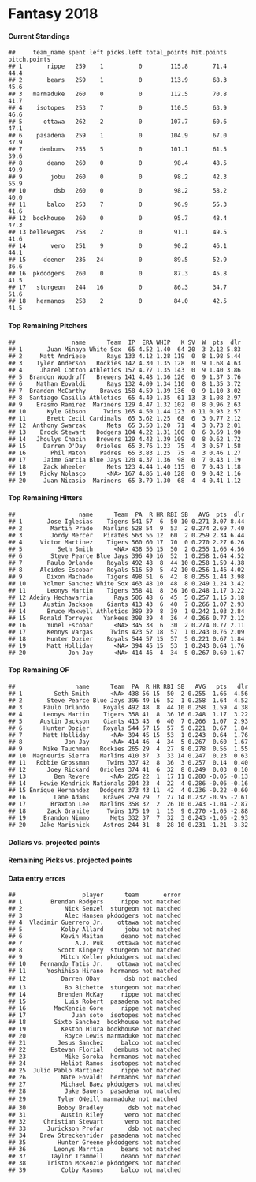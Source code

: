 Fantasy 2018
================

#### Current Standings

    ##     team_name spent left picks.left total_points hit.points pitch.points
    ## 1       rippe   259    1          0        115.8       71.4         44.4
    ## 2       bears   259    1          0        113.9       68.3         45.6
    ## 3   marmaduke   260    0          0        112.5       70.8         41.7
    ## 4    isotopes   253    7          0        110.5       63.9         46.6
    ## 5      ottawa   262   -2          0        107.7       60.6         47.1
    ## 6    pasadena   259    1          0        104.9       67.0         37.9
    ## 7     dembums   255    5          0        101.1       61.5         39.6
    ## 8       deano   260    0          0         98.4       48.5         49.9
    ## 9        jobu   260    0          0         98.2       42.3         55.9
    ## 10        dsb   260    0          0         98.2       58.2         40.0
    ## 11      balco   253    7          0         96.9       55.3         41.6
    ## 12  bookhouse   260    0          0         95.7       48.4         47.3
    ## 13 bellevegas   258    2          0         91.1       49.5         41.6
    ## 14       vero   251    9          0         90.2       46.1         44.1
    ## 15     deener   236   24          0         89.5       52.9         36.6
    ## 16  pkdodgers   260    0          0         87.3       45.8         41.5
    ## 17   sturgeon   244   16          0         86.3       34.7         51.6
    ## 18   hermanos   258    2          0         84.0       42.5         41.5

#### Top Remaining Pitchers

    ##                name      Team  IP  ERA WHIP   K SV  W  pts  dlr
    ## 1       Juan Minaya White Sox  65 4.52 1.40  64 20  3 2.12 5.83
    ## 2     Matt Andriese      Rays 133 4.12 1.28 119  0  8 1.98 5.44
    ## 3    Tyler Anderson   Rockies 142 4.30 1.35 128  0  9 1.68 4.63
    ## 4     Jharel Cotton Athletics 157 4.77 1.35 143  0  9 1.40 3.86
    ## 5  Brandon Woodruff   Brewers 141 4.48 1.36 126  0  9 1.37 3.76
    ## 6    Nathan Eovaldi      Rays 132 4.09 1.34 110  0  8 1.35 3.72
    ## 7  Brandon McCarthy    Braves 158 4.59 1.39 136  0  9 1.10 3.02
    ## 8  Santiago Casilla Athletics  65 4.40 1.35  61 13  3 1.08 2.97
    ## 9    Erasmo Ramirez  Mariners 129 4.47 1.32 102  0  8 0.96 2.63
    ## 10      Kyle Gibson     Twins 165 4.50 1.44 123  0 11 0.93 2.57
    ## 11      Brett Cecil Cardinals  65 3.62 1.25  68  6  3 0.77 2.12
    ## 12  Anthony Swarzak      Mets  65 3.50 1.20  71  4  3 0.73 2.01
    ## 13    Brock Stewart   Dodgers 104 4.22 1.31 100  0  6 0.69 1.90
    ## 14   Jhoulys Chacin   Brewers 129 4.42 1.39 109  0  8 0.62 1.72
    ## 15     Darren O'Day   Orioles  65 3.76 1.23  75  4  3 0.57 1.58
    ## 16       Phil Maton    Padres  65 3.83 1.25  75  4  3 0.46 1.27
    ## 17     Jaime Garcia Blue Jays 120 4.37 1.36  98  0  7 0.43 1.19
    ## 18     Zack Wheeler      Mets 123 4.44 1.40 115  0  7 0.43 1.18
    ## 19    Ricky Nolasco      <NA> 167 4.86 1.40 128  0  9 0.42 1.16
    ## 20     Juan Nicasio  Mariners  65 3.79 1.30  68  4  4 0.41 1.12

#### Top Remaining Hitters

    ##                  name      Team  PA  R HR RBI SB   AVG  pts  dlr
    ## 1       Jose Iglesias    Tigers 541 57  6  50 10 0.271 3.07 8.44
    ## 2        Martin Prado   Marlins 528 54  9  53  2 0.274 2.69 7.40
    ## 3        Jordy Mercer   Pirates 563 56 12  60  2 0.259 2.34 6.44
    ## 4     Victor Martinez    Tigers 560 60 17  70  0 0.270 2.27 6.26
    ## 5          Seth Smith      <NA> 438 56 15  50  2 0.255 1.66 4.56
    ## 6        Steve Pearce Blue Jays 396 49 16  52  1 0.258 1.64 4.52
    ## 7       Paulo Orlando    Royals 492 48  8  44 10 0.258 1.59 4.38
    ## 8     Alcides Escobar    Royals 516 50  5  42 10 0.256 1.46 4.02
    ## 9       Dixon Machado    Tigers 498 51  6  42  8 0.255 1.44 3.98
    ## 10     Yolmer Sanchez White Sox 463 48 10  48  8 0.249 1.24 3.42
    ## 11      Leonys Martin    Tigers 358 41  8  36 16 0.248 1.17 3.22
    ## 12 Adeiny Hechavarria      Rays 506 48  6  45  5 0.257 1.15 3.18
    ## 13     Austin Jackson    Giants 413 43  6  40  7 0.266 1.07 2.93
    ## 14      Bruce Maxwell Athletics 389 39  8  39  1 0.242 1.03 2.84
    ## 15    Ronald Torreyes   Yankees 398 39  4  36  4 0.266 0.77 2.12
    ## 16      Yunel Escobar      <NA> 345 38  6  30  2 0.274 0.77 2.11
    ## 17      Kennys Vargas     Twins 423 52 18  57  1 0.243 0.76 2.09
    ## 18      Hunter Dozier    Royals 544 57 15  57  5 0.221 0.67 1.84
    ## 19      Matt Holliday      <NA> 394 45 15  53  1 0.243 0.64 1.76
    ## 20            Jon Jay      <NA> 414 46  4  34  5 0.267 0.60 1.67

#### Top Remaining OF

    ##                 name      Team  PA  R HR RBI SB   AVG   pts   dlr
    ## 1         Seth Smith      <NA> 438 56 15  50  2 0.255  1.66  4.56
    ## 2       Steve Pearce Blue Jays 396 49 16  52  1 0.258  1.64  4.52
    ## 3      Paulo Orlando    Royals 492 48  8  44 10 0.258  1.59  4.38
    ## 4      Leonys Martin    Tigers 358 41  8  36 16 0.248  1.17  3.22
    ## 5     Austin Jackson    Giants 413 43  6  40  7 0.266  1.07  2.93
    ## 6      Hunter Dozier    Royals 544 57 15  57  5 0.221  0.67  1.84
    ## 7      Matt Holliday      <NA> 394 45 15  53  1 0.243  0.64  1.76
    ## 8            Jon Jay      <NA> 414 46  4  34  5 0.267  0.60  1.67
    ## 9      Mike Tauchman   Rockies 265 29  4  27  8 0.278  0.56  1.55
    ## 10  Magneuris Sierra   Marlins 410 37  3  33 14 0.247  0.23  0.63
    ## 11   Robbie Grossman     Twins 337 42  8  36  3 0.257  0.14  0.40
    ## 12      Joey Rickard   Orioles 374 41  6  32  8 0.249  0.03  0.10
    ## 13        Ben Revere      <NA> 205 22  1  17 11 0.280 -0.05 -0.13
    ## 14    Howie Kendrick Nationals 204 23  4  22  4 0.286 -0.06 -0.16
    ## 15 Enrique Hernandez   Dodgers 373 43 11  42  4 0.236 -0.22 -0.60
    ## 16        Lane Adams    Braves 259 29  7  27 14 0.232 -0.95 -2.61
    ## 17       Braxton Lee   Marlins 358 32  2  26 10 0.243 -1.04 -2.87
    ## 18      Zack Granite     Twins 175 19  1  15  9 0.270 -1.05 -2.88
    ## 19     Brandon Nimmo      Mets 332 37  7  32  3 0.243 -1.06 -2.93
    ## 20    Jake Marisnick    Astros 244 31  8  28 10 0.231 -1.21 -3.32

#### Dollars vs. projected points

#### Remaining Picks vs. projected points

#### Data entry errors

    ##                   player      team       error
    ## 1        Brendan Rodgers     rippe not matched
    ## 2            Nick Senzel  sturgeon not matched
    ## 3            Alec Hansen pkdodgers not matched
    ## 4  Vladimir Guerrero Jr.    ottawa not matched
    ## 5           Kolby Allard      jobu not matched
    ## 6           Kevin Maitan     deano not matched
    ## 7               A.J. Puk    ottawa not matched
    ## 8          Scott Kingery  sturgeon not matched
    ## 9           Mitch Keller pkdodgers not matched
    ## 10    Fernando Tatis Jr.    ottawa not matched
    ## 11      Yoshihisa Hirano  hermanos not matched
    ## 12          Darren ODay       dsb not matched
    ## 13           Bo Bichette  sturgeon not matched
    ## 14         Brenden McKay     rippe not matched
    ## 15           Luis Robert  pasadena not matched
    ## 16        MacKenzie Gore     rippe not matched
    ## 17             Juan soto  isotopes not matched
    ## 18        Sixto Sanchez  bookhouse not matched
    ## 19          Keston Hiura bookhouse not matched
    ## 20           Royce Lewis marmaduke not matched
    ## 21         Jesus Sanchez     balco not matched
    ## 22       Estevan Florial   dembums not matched
    ## 23           Mike Soroka  hermanos not matched
    ## 24          Heliot Ramos  isotopes not matched
    ## 25  Julio Pablo Martinez     rippe not matched
    ## 26          Nate Eovaldi  hermanos not matched
    ## 27          Michael Baez pkdodgers not matched
    ## 28           Jake Bauers  pasadena not matched
    ## 29         Tyler ONeill marmaduke not matched
    ## 30         Bobby Bradley       dsb not matched
    ## 31          Austin Riley      vero not matched
    ## 32     Christian Stewart      vero not matched
    ## 33      Jurickson Profar       dsb not matched
    ## 34    Drew Streckenrider  pasadena not matched
    ## 35         Hunter Greene pkdodgers not matched
    ## 36        Leonys Marrtin     bears not matched
    ## 37       Taylor Trammell     deano not matched
    ## 38      Triston McKenzie pkdodgers not matched
    ## 39          Colby Rasmus     balco not matched

